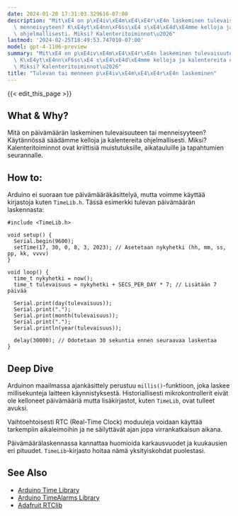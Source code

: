 ```yaml
---
date: 2024-01-20 17:31:03.329616-07:00
description: "Mit\xE4 on p\xE4iv\xE4m\xE4\xE4r\xE4n laskeminen tulevaisuuteen tai\
  \ menneisyyteen? K\xE4yt\xE4nn\xF6ss\xE4 s\xE4\xE4d\xE4mme kelloja ja kalentereita\
  \ ohjelmallisesti. Miksi? Kalenteritoiminnot\u2026"
lastmod: '2024-02-25T18:49:53.747010-07:00'
model: gpt-4-1106-preview
summary: "Mit\xE4 on p\xE4iv\xE4m\xE4\xE4r\xE4n laskeminen tulevaisuuteen tai menneisyyteen?\
  \ K\xE4yt\xE4nn\xF6ss\xE4 s\xE4\xE4d\xE4mme kelloja ja kalentereita ohjelmallisesti.\
  \ Miksi? Kalenteritoiminnot\u2026"
title: "Tulevan tai menneen p\xE4iv\xE4m\xE4\xE4r\xE4n laskeminen"
---
```


{{< edit_this_page >}}

## What & Why?
Mitä on päivämäärän laskeminen tulevaisuuteen tai menneisyyteen? Käytännössä säädämme kelloja ja kalentereita ohjelmallisesti. Miksi? Kalenteritoiminnot ovat kriittisiä muistutuksille, aikatauluille ja tapahtumien seurannalle.

## How to:
Arduino ei suoraan tue päivämääräkäsittelyä, mutta voimme käyttää kirjastoja kuten `TimeLib.h`. Tässä esimerkki tulevan päivämäärän laskennasta:

```Arduino
#include <TimeLib.h>

void setup() {
  Serial.begin(9600);
  setTime(17, 30, 0, 8, 3, 2023); // Asetetaan nykyhetki (hh, mm, ss, pp, kk, vvvv)
}

void loop() {
  time_t nykyhetki = now();
  time_t tulevaisuus = nykyhetki + SECS_PER_DAY * 7; // Lisätään 7 päivää

  Serial.print(day(tulevaisuus));
  Serial.print(".");
  Serial.print(month(tulevaisuus));
  Serial.print(".");
  Serial.println(year(tulevaisuus));

  delay(30000); // Odotetaan 30 sekuntia ennen seuraavaa laskentaa
}
```

## Deep Dive
Arduinon maailmassa ajankäsittely perustuu `millis()`-funktioon, joka laskee millisekunteja laitteen käynnistyksestä. Historiallisesti mikrokontrollerit eivät ole kelloneet päivämääriä mutta lisäkirjastot, kuten `TimeLib`, ovat tulleet avuksi.

Vaihtoehtoisesti RTC (Real-Time Clock) moduuleja voidaan käyttää tarkempiin aikaleimoihin ja ne säilyttävät ajan jopa virrankatkaisun aikana.

Päivämäärälaskennassa kannattaa huomioida karkausvuodet ja kuukausien eri pituudet. `TimeLib`-kirjasto hoitaa nämä yksityiskohdat puolestasi.

## See Also
- [Arduino Time Library](https://www.pjrc.com/teensy/td_libs_Time.html)
- [Arduino TimeAlarms Library](https://www.pjrc.com/teensy/td_libs_TimeAlarms.html)
- [Adafruit RTClib](https://github.com/adafruit/RTClib)
